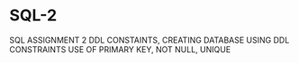 # SQL-2
SQL ASSIGNMENT 2 DDL CONSTAINTS,
CREATING DATABASE USING DDL CONSTRAINTS 
USE OF PRIMARY KEY, NOT NULL, UNIQUE
